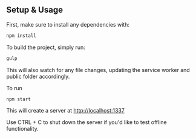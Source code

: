 ## Setup & Usage

First, make sure to install any dependencies with:
```bash
npm install
```

To build the project, simply run:
```bash
gulp
```
This will also watch for any file changes, updating the service worker and public folder accordingly.

To run
```bash
npm start
```

This will create a server at [http://localhost:1337](http://localhost:1337)

Use CTRL + C to shut down the server if you'd like to test offline functionality.
